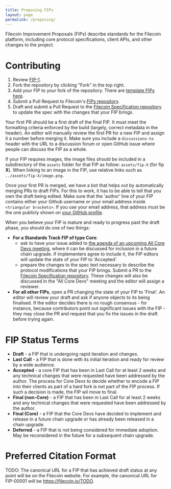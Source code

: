 ```yaml
---
title: Proposing FIPs
layout: page
permalink: /proposing/
---
```


Filecoin Improvement Proposals (FIPs) describe standards for the Filecoin platform, including core protocol specifications, client APIs, and other changes to the project.

# Contributing

 1. Review [FIP-1](/FIPS/fip-0001.md).
 2. Fork the repository by clicking "Fork" in the top right.
 3. Add your FIP to your fork of the repository. There are [template FIPs here](/templates).
 4. Submit a Pull Request to Filecoin's [FIPs repository](https://github.com/filecoin-project/FIPs).
 5. Draft and submit a Pull Request to the [Filecoin Specification repository](https://github.com/filecoin-project/specs) to update the spec with the changes that your FIP brings.

Your first PR should be a first draft of the final FIP. It must meet the formatting criteria enforced by the build (largely, correct metadata in the header). An editor will manually review the first PR for a new FIP and assign it a number before merging it. Make sure you include a `discussions-to` header with the URL to a discussion forum or open GitHub issue where people can discuss the FIP as a whole.

If your FIP requires images, the image files should be included in a subdirectory of the `assets` folder for that FIP as follow: `assets/fip-X` (for fip **X**). When linking to an image in the FIP, use relative links such as `../assets/fip-X/image.png`.

Once your first PR is merged, we have a bot that helps out by automatically merging PRs to draft FIPs. For this to work, it has to be able to tell that you own the draft being edited. Make sure that the 'author' line of your FIP contains either your Github username or your email address inside `<triangular brackets>`. If you use your email address, that address must be the one publicly shown on [your GitHub profile](https://github.com/settings/profile).

When you believe your FIP is mature and ready to progress past the draft phase, you should do one of two things:

 - **For a Standards Track FIP of type Core**:
 	- ask to have your issue added to [the agenda of an upcoming All Core Devs meeting](https://github.com/filecoin-project/tpm/issues), where it can be discussed for inclusion in a future chain upgrade. If implementers agree to include it, the FIP editors will update the state of your FIP to 'Accepted'.
 	- prepare the changes to the spec text necessary to describe the protocol modifications that your FIP brings. Submit a PR to the [Filecoin Specification repository](https://github.com/filecoin-project/specs). These changes will also be discussed in the "All Core Devs" meeting and the editor will assign a reviewer.
 - **For all other FIPs**, open a PR changing the state of your FIP to 'Final'. An editor will review your draft and ask if anyone objects to its being finalised. If the editor decides there is no rough consensus - for instance, because contributors point out significant issues with the FIP - they may close the PR and request that you fix the issues in the draft before trying again.

# FIP Status Terms
* **Draft** - a FIP that is undergoing rapid iteration and changes.
* **Last Call** - a FIP that is done with its initial iteration and ready for review by a wide audience.
* **Accepted** - a core FIP that has been in Last Call for at least 2 weeks and any technical changes that were requested have been addressed by the author. The process for Core Devs to decide whether to encode a FIP into their clients as part of a hard fork is not part of the FIP process. If such a decision is made, the FIP wil move to final.
* **Final (non-Core)** - a FIP that has been in Last Call for at least 2 weeks and any technical changes that were requested have been addressed by the author.
* **Final (Core)** - a FIP that the Core Devs have decided to implement and release in a future chain upgrade or has already been released in a chain upgrade. 
* **Deferred** - a FIP that is not being considered for immediate adoption. May be reconsidered in the future for a subsequent chain upgrade.

# Preferred Citation Format

TODO: 
The canonical URL for a FIP that has achieved draft status at any point will be on the Filecoin website. For example, the canonical URL for FIP-00001 will be https://filecoin.io/TODO.
